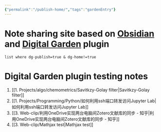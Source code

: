```yaml
---
{"permalink":"/publish-home/","tags":"gardenEntry"}
---
```


# Note sharing site based on [Obsidian](https://obsidian.md/) and [Digital Garden](https://github.com/oleeskild/Obsidian-Digital-Garden) plugin

```dataview
list where dg-publish=true & dg-home!=true
```
# Digital Garden plugin testing notes
1. [[1. Projects/algo/chemometrics/Savitkzy-Golay filter|Savitkzy-Golay filter]]
2. [[1. Projects/Programming/Python/如何利用ssh端口转发访问Jupyter Lab|如何利用ssh端口转发访问Jupyter Lab]]
3. [[3. Web-clip/利用OneDrive实现两台电脑间Zotero文献库的同步 - 知乎|利用OneDrive实现两台电脑间Zotero文献库的同步 - 知乎]]
4. [[3. Web-clip/Mathjax test|Mathjax test]]